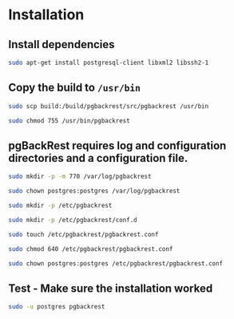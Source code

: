 # Installation

##  Install dependencies

```bash
sudo apt-get install postgresql-client libxml2 libssh2-1
```

## Copy the build to `/usr/bin`

```bash
sudo scp build:/build/pgbackrest/src/pgbackrest /usr/bin

sudo chmod 755 /usr/bin/pgbackrest
```


## pgBackRest requires log and configuration directories and a configuration file.

```bash
sudo mkdir -p -m 770 /var/log/pgbackrest

sudo chown postgres:postgres /var/log/pgbackrest

sudo mkdir -p /etc/pgbackrest

sudo mkdir -p /etc/pgbackrest/conf.d

sudo touch /etc/pgbackrest/pgbackrest.conf

sudo chmod 640 /etc/pgbackrest/pgbackrest.conf

sudo chown postgres:postgres /etc/pgbackrest/pgbackrest.conf
```

## Test - Make sure the installation worked


```bash
sudo -u postgres pgbackrest
````